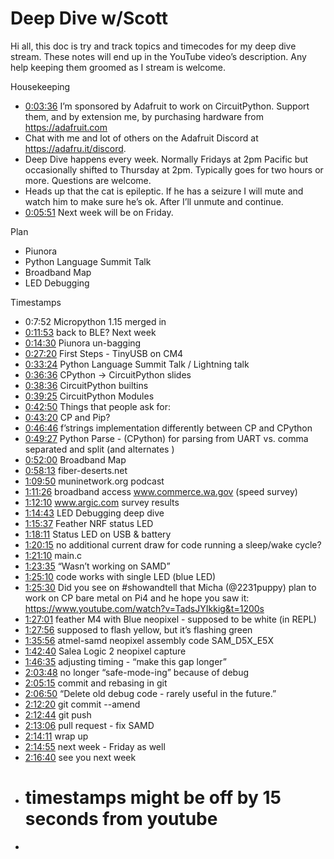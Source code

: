 # Deep Dive w/Scott


Hi all, this doc is try and track topics and timecodes for my deep dive stream. These notes will end up in the YouTube video’s description. Any help keeping them groomed as I stream is welcome.


Housekeeping
* [0:03:36](https://www.youtube.com/watch?v=VIDEO_2021_05_14?t=216) I’m sponsored by Adafruit to work on CircuitPython. Support them, and by extension me, by purchasing hardware from https://adafruit.com
* Chat with me and lot of others on the Adafruit Discord at https://adafru.it/discord.
* Deep Dive happens every week. Normally Fridays at 2pm Pacific but occasionally shifted to Thursday at 2pm. Typically goes for two hours or more. Questions are welcome.
* Heads up that the cat is epileptic. If he has a seizure I will mute and watch him to make sure he’s ok. After I’ll unmute and continue.
* [0:05:51](https://www.youtube.com/watch?v=VIDEO_2021_05_14?t=351) Next week will be on Friday.


Plan
* Piunora
* Python Language Summit Talk
* Broadband Map
* LED Debugging


Timestamps
* 0:7:52 Micropython 1.15 merged in
* [0:11:53](https://www.youtube.com/watch?v=VIDEO_2021_05_14?t=713) back to BLE? Next week
* [0:14:30](https://www.youtube.com/watch?v=VIDEO_2021_05_14?t=870) Piunora un-bagging
* [0:27:20](https://www.youtube.com/watch?v=VIDEO_2021_05_14?t=1640) First Steps - TinyUSB on CM4
* [0:33:24](https://www.youtube.com/watch?v=VIDEO_2021_05_14?t=2004) Python Language Summit Talk / Lightning talk
* [0:36:36](https://www.youtube.com/watch?v=VIDEO_2021_05_14?t=2196) CPython -> CircuitPython slides
* [0:38:36](https://www.youtube.com/watch?v=VIDEO_2021_05_14?t=2316) CircuitPython builtins
* [0:39:25](https://www.youtube.com/watch?v=VIDEO_2021_05_14?t=2365) CircuitPython Modules
* [0:42:50](https://www.youtube.com/watch?v=VIDEO_2021_05_14?t=2570) Things that people ask for:
* [0:43:20](https://www.youtube.com/watch?v=VIDEO_2021_05_14?t=2600) CP and Pip?
* [0:46:46](https://www.youtube.com/watch?v=VIDEO_2021_05_14?t=2806) f’strings implementation differently between CP and CPython
* [0:49:27](https://www.youtube.com/watch?v=VIDEO_2021_05_14?t=2967) Python Parse - (CPython) for parsing from UART vs. comma separated and split (and alternates )
* [0:52:00](https://www.youtube.com/watch?v=VIDEO_2021_05_14?t=3120) Broadband Map
* [0:58:13](https://www.youtube.com/watch?v=VIDEO_2021_05_14?t=3493) fiber-deserts.net
* [1:09:50](https://www.youtube.com/watch?v=VIDEO_2021_05_14?t=4190) muninetwork.org podcast
* [1:11:26](https://www.youtube.com/watch?v=VIDEO_2021_05_14?t=4286) broadband access  www.commerce.wa.gov (speed survey)
* [1:12:10](https://www.youtube.com/watch?v=VIDEO_2021_05_14?t=4330) www.argic.com survey results
* [1:14:43](https://www.youtube.com/watch?v=VIDEO_2021_05_14?t=4483) LED Debugging deep dive
* [1:15:37](https://www.youtube.com/watch?v=VIDEO_2021_05_14?t=4537) Feather NRF status LED
* [1:18:11](https://www.youtube.com/watch?v=VIDEO_2021_05_14?t=4691) Status LED on USB & battery
* [1:20:15](https://www.youtube.com/watch?v=VIDEO_2021_05_14?t=4815)  no additional current draw for code running a sleep/wake cycle?
* [1:21:10](https://www.youtube.com/watch?v=VIDEO_2021_05_14?t=4870) main.c
* [1:23:35](https://www.youtube.com/watch?v=VIDEO_2021_05_14?t=5015) “Wasn’t working on SAMD”
* [1:25:10](https://www.youtube.com/watch?v=VIDEO_2021_05_14?t=5110) code works with single LED (blue LED)
* [1:25:30](https://www.youtube.com/watch?v=VIDEO_2021_05_14?t=5130) Did you see on #showandtell that Micha (@2231puppy) plan to work on CP bare metal on Pi4 and he hope you saw it: https://www.youtube.com/watch?v=TadsJYIkkig&t=1200s
* [1:27:01](https://www.youtube.com/watch?v=VIDEO_2021_05_14?t=5221) feather M4 with Blue neopixel - supposed to be white (in REPL)
* [1:27:56](https://www.youtube.com/watch?v=VIDEO_2021_05_14?t=5276) supposed to flash yellow, but it’s flashing green
* [1:35:56](https://www.youtube.com/watch?v=VIDEO_2021_05_14?t=5756) atmel-samd neopixel assembly code SAM_D5X_E5X
* [1:42:40](https://www.youtube.com/watch?v=VIDEO_2021_05_14?t=6160) Salea Logic 2 neopixel capture
* [1:46:35](https://www.youtube.com/watch?v=VIDEO_2021_05_14?t=6395) adjusting timing - “make this gap longer”
* [2:03:48](https://www.youtube.com/watch?v=VIDEO_2021_05_14?t=7428) no longer “safe-mode-ing” because of debug
* [2:05:15](https://www.youtube.com/watch?v=VIDEO_2021_05_14?t=7515) commit and rebasing in git
* [2:06:50](https://www.youtube.com/watch?v=VIDEO_2021_05_14?t=7610) “Delete old debug code - rarely useful in the future.”
* [2:12:20](https://www.youtube.com/watch?v=VIDEO_2021_05_14?t=7940) git commit --amend
* [2:12:44](https://www.youtube.com/watch?v=VIDEO_2021_05_14?t=7964) git push
* [2:13:06](https://www.youtube.com/watch?v=VIDEO_2021_05_14?t=7986) pull request - fix SAMD
* [2:14:11](https://www.youtube.com/watch?v=VIDEO_2021_05_14?t=8051) wrap up
* [2:14:55](https://www.youtube.com/watch?v=VIDEO_2021_05_14?t=8095) next week - Friday as well
* [2:16:40](https://www.youtube.com/watch?v=VIDEO_2021_05_14?t=8200) see you next week
* # timestamps might be off by 15 seconds from youtube
*
